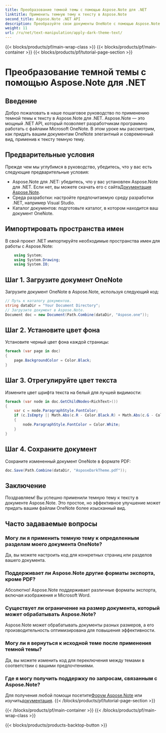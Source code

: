```yaml
---
title: Преобразование темной темы с помощью Aspose.Note для .NET
linktitle: Применить темную тему к тексту в Aspose.Note
second_title: Aspose.Note .NET API
description: Преобразуйте свои документы OneNote с помощью Aspose.Note для .NET! Легко примените гладкую темную тему. Загрузите сейчас и улучшите свои возможности ведения заметок.
weight: 11
url: /ru/net/text-manipulation/apply-dark-theme-text/
---
```


{{< blocks/products/pf/main-wrap-class >}}
{{< blocks/products/pf/main-container >}}
{{< blocks/products/pf/tutorial-page-section >}}

# Преобразование темной темы с помощью Aspose.Note для .NET

## Введение
Добро пожаловать в наше пошаговое руководство по применению темной темы к тексту в Aspose.Note для .NET. Aspose.Note — это мощный .NET API, который позволяет разработчикам программно работать с файлами Microsoft OneNote. В этом уроке мы рассмотрим, как придать вашим документам OneNote элегантный и современный вид, применив к тексту темную тему.
## Предварительные условия
Прежде чем мы углубимся в руководство, убедитесь, что у вас есть следующие предварительные условия:
-  Aspose.Note для .NET: убедитесь, что у вас установлен Aspose.Note для .NET. Если нет, вы можете скачать его с сайта[Документация Aspose.Note](https://reference.aspose.com/note/net/).
- Среда разработки: настройте предпочитаемую среду разработки .NET, например Visual Studio.
- Каталог документов: подготовьте каталог, в котором находится ваш документ OneNote.
## Импортировать пространства имен
В свой проект .NET импортируйте необходимые пространства имен для работы с Aspose.Note:
```csharp
    using System;
    using System.Drawing;
    using System.IO;
```
## Шаг 1. Загрузите документ OneNote
Загрузите документ OneNote в Aspose.Note, используя следующий код:
```csharp
// Путь к каталогу документов.
string dataDir = "Your Document Directory";
// Загрузите документ в Aspose.Note.
Document doc = new Document(Path.Combine(dataDir, "Aspose.one"));
```
## Шаг 2. Установите цвет фона
Установите черный цвет фона каждой страницы:
```csharp
foreach (var page in doc)
{
    page.BackgroundColor = Color.Black;
}
```
## Шаг 3. Отрегулируйте цвет текста
Измените цвет шрифта текста на белый для лучшей видимости:
```csharp
foreach (var node in doc.GetChildNodes<RichText>())
{
    var c = node.ParagraphStyle.FontColor;
    if (c.IsEmpty || Math.Abs(c.R - Color.Black.R) + Math.Abs(c.G - Color.Black.G) + Math.Abs(c.B - Color.Black.B) <= 30)
    {
        node.ParagraphStyle.FontColor = Color.White;
    }
}
```
## Шаг 4. Сохраните документ
Сохраните измененный документ OneNote в формате PDF:
```csharp
doc.Save(Path.Combine(dataDir, "AsposeDarkTheme.pdf"));
```
## Заключение
Поздравляем! Вы успешно применили темную тему к тексту в документе Aspose.Note. Это простое, но эффективное улучшение может придать вашим файлам OneNote более изысканный вид.
## Часто задаваемые вопросы
### Могу ли я применить темную тему к определенным разделам моего документа OneNote?
Да, вы можете настроить код для конкретных страниц или разделов вашего документа.
### Поддерживает ли Aspose.Note другие форматы экспорта, кроме PDF?
Абсолютно! Aspose.Note поддерживает различные форматы экспорта, включая изображения и Microsoft Word.
### Существует ли ограничение на размер документа, который может обрабатывать Aspose.Note?
Aspose.Note может обрабатывать документы разных размеров, а его производительность оптимизирована для повышения эффективности.
### Могу ли я вернуться к исходной теме после применения темной темы?
Да, вы можете изменить код для переключения между темами в соответствии с вашими предпочтениями.
### Где я могу получить поддержку по запросам, связанным с Aspose.Note?
 Для получения любой помощи посетите[Форум Aspose.Note](https://forum.aspose.com/c/note/28) или изучить[документация](https://reference.aspose.com/note/net/).
{{< /blocks/products/pf/tutorial-page-section >}}

{{< /blocks/products/pf/main-container >}}
{{< /blocks/products/pf/main-wrap-class >}}

{{< blocks/products/products-backtop-button >}}
